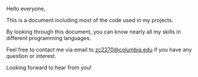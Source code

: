 Hello everyone,

This is a document including most of the code used in my projects.

By looking through this document, you can know nearly all my skills in different programming languages. 

Feel free to contact me via email to zc2270@columbia.edu if you have any question or interest.

Looking forward to hear from you!
